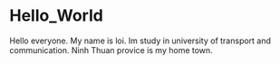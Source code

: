 # Hello_World
Hello everyone.
My name is loi.
Im study in university of transport and communication.
Ninh Thuan provice is my home town.
